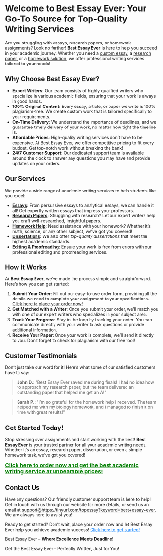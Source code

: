 <h1>Welcome to Best Essay Ever: Your Go-To Source for Top-Quality Writing Services</h1>

<p>Are you struggling with essays, research papers, or homework assignments? Look no further! <strong>Best Essay Ever</strong> is here to help you succeed in your academic journey. Whether you need a <a href="https://tinyurl.com/topessay?keyword=best+essay+ever">custom essay</a>, a <a href="https://tinyurl.com/topessay?keyword=best+essay+ever">research paper</a>, or a <a href="https://tinyurl.com/topessay?keyword=best+essay+ever">homework solution</a>, we offer professional writing services tailored to your needs!</p>

<h2>Why Choose Best Essay Ever?</h2>

<ul>
    <li><strong>Expert Writers</strong>: Our team consists of highly qualified writers who specialize in various academic fields, ensuring that your work is always in good hands.</li>
    <li><strong>100% Original Content</strong>: Every essay, article, or paper we write is 100% plagiarism-free. We create custom work that is tailored specifically to your requirements.</li>
    <li><strong>On-Time Delivery</strong>: We understand the importance of deadlines, and we guarantee timely delivery of your work, no matter how tight the timeline is.</li>
    <li><strong>Affordable Prices</strong>: High-quality writing services don’t have to be expensive. At Best Essay Ever, we offer competitive pricing to fit every budget. Get top-notch work without breaking the bank!</li>
    <li><strong>24/7 Customer Support</strong>: Our dedicated support team is available around the clock to answer any questions you may have and provide updates on your orders.</li>
</ul>

<h2>Our Services</h2>

<p>We provide a wide range of academic writing services to help students like you excel:</p>

<ul>
    <li><a href="https://tinyurl.com/topessay?keyword=best+essay+ever"><strong>Essays</strong></a>: From persuasive essays to analytical essays, we can handle it all! Get expertly written essays that impress your professors.</li>
    <li><a href="https://tinyurl.com/topessay?keyword=best+essay+ever"><strong>Research Papers</strong></a>: Struggling with research? Let our expert writers help you craft well-researched, insightful papers.</li>
    <li><a href="https://tinyurl.com/topessay?keyword=best+essay+ever"><strong>Homework Help</strong></a>: Need assistance with your homework? Whether it’s math, science, or any other subject, we’ve got you covered!</li>
    <li><a href="https://tinyurl.com/topessay?keyword=best+essay+ever"><strong>Dissertations</strong></a>: We also offer <em>top-quality dissertations</em> that meet the highest academic standards.</li>
    <li><a href="https://tinyurl.com/topessay?keyword=best+essay+ever"><strong>Editing & Proofreading</strong></a>: Ensure your work is free from errors with our professional editing and proofreading services.</li>
</ul>

<h2>How It Works</h2>

<p>At <strong>Best Essay Ever</strong>, we’ve made the process simple and straightforward. Here’s how you can get started:</p>

<ol>
    <li><strong>Submit Your Order</strong>: Fill out our easy-to-use order form, providing all the details we need to complete your assignment to your specifications. <a href="https://tinyurl.com/topessay?keyword=best+essay+ever">Click here to place your order now!</a></li>
    <li><strong>Get Matched with a Writer</strong>: Once you submit your order, we’ll match you with one of our expert writers who specializes in your subject area.</li>
    <li><strong>Track Your Progress</strong>: Stay in the loop by tracking your order. You can communicate directly with your writer to ask questions or provide additional information.</li>
    <li><strong>Receive Your Paper</strong>: Once your work is complete, we’ll send it directly to you. Don’t forget to check for plagiarism with our free tool!</li>
</ol>

<h2>Customer Testimonials</h2>

<p>Don’t just take our word for it! Here’s what some of our satisfied customers have to say:</p>

<blockquote>
    <p><strong>John D.</strong>: "Best Essay Ever saved me during finals! I had no idea how to approach my research paper, but the team delivered an outstanding paper that helped me get an A!"</p>
</blockquote>

<blockquote>
    <p><strong>Sarah P.</strong>: "I’m so grateful for the homework help I received. The team helped me with my biology homework, and I managed to finish it on time with great results!"</p>
</blockquote>

<h2>Get Started Today!</h2>

<p>Stop stressing over assignments and start working with the best! <strong>Best Essay Ever</strong> is your trusted partner for all your academic writing needs. Whether it’s an essay, research paper, dissertation, or even a simple homework task, we’ve got you covered!</p>

<p><a href="https://tinyurl.com/topessay?keyword=best+essay+ever" style="font-size: 18px; color: green; font-weight: bold;">Click here to order now and get the best academic writing service at unbeatable prices!</a></p>

<h2>Contact Us</h2>

<p>Have any questions? Our friendly customer support team is here to help! Get in touch with us through our website for more details, or send us an email at <a href="mailto:support@https://tinyurl.com/topessay?keyword=best+essay+ever">support@https://tinyurl.com/topessay?keyword=best+essay+ever</a>. We are always here to assist you!</p>

<p>Ready to get started? Don’t wait, place your order now and let Best Essay Ever help you achieve academic success! <a href="https://tinyurl.com/topessay?keyword=best+essay+ever" style="color: #007bff;">Click here to get started!</a></p>

<p>Best Essay Ever – <strong>Where Excellence Meets Deadline!</strong></p>
Get the Best Essay Ever – Perfectly Written, Just for You!
